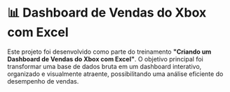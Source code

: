 # 📊 Dashboard de Vendas do Xbox com Excel

Este projeto foi desenvolvido como parte do treinamento **"Criando um Dashboard de Vendas do Xbox com Excel"**. O objetivo principal foi transformar uma base de dados bruta em um dashboard interativo, organizado e visualmente atraente, possibilitando uma análise eficiente do desempenho de vendas.
